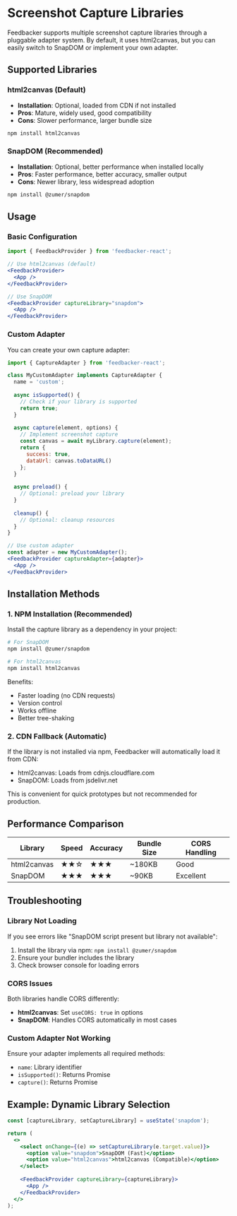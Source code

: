 # Screenshot Capture Libraries

Feedbacker supports multiple screenshot capture libraries through a pluggable adapter system. By default, it uses html2canvas, but you can easily switch to SnapDOM or implement your own adapter.

## Supported Libraries

### html2canvas (Default)
- **Installation**: Optional, loaded from CDN if not installed
- **Pros**: Mature, widely used, good compatibility
- **Cons**: Slower performance, larger bundle size

```bash
npm install html2canvas
```

### SnapDOM (Recommended)
- **Installation**: Optional, better performance when installed locally
- **Pros**: Faster performance, better accuracy, smaller output
- **Cons**: Newer library, less widespread adoption

```bash
npm install @zumer/snapdom
```

## Usage

### Basic Configuration

```jsx
import { FeedbackProvider } from 'feedbacker-react';

// Use html2canvas (default)
<FeedbackProvider>
  <App />
</FeedbackProvider>

// Use SnapDOM
<FeedbackProvider captureLibrary="snapdom">
  <App />
</FeedbackProvider>
```

### Custom Adapter

You can create your own capture adapter:

```jsx
import { CaptureAdapter } from 'feedbacker-react';

class MyCustomAdapter implements CaptureAdapter {
  name = 'custom';
  
  async isSupported() {
    // Check if your library is supported
    return true;
  }
  
  async capture(element, options) {
    // Implement screenshot capture
    const canvas = await myLibrary.capture(element);
    return {
      success: true,
      dataUrl: canvas.toDataURL()
    };
  }
  
  async preload() {
    // Optional: preload your library
  }
  
  cleanup() {
    // Optional: cleanup resources
  }
}

// Use custom adapter
const adapter = new MyCustomAdapter();
<FeedbackProvider captureAdapter={adapter}>
  <App />
</FeedbackProvider>
```

## Installation Methods

### 1. NPM Installation (Recommended)
Install the capture library as a dependency in your project:

```bash
# For SnapDOM
npm install @zumer/snapdom

# For html2canvas
npm install html2canvas
```

Benefits:
- Faster loading (no CDN requests)
- Version control
- Works offline
- Better tree-shaking

### 2. CDN Fallback (Automatic)
If the library is not installed via npm, Feedbacker will automatically load it from CDN:
- html2canvas: Loads from cdnjs.cloudflare.com
- SnapDOM: Loads from jsdelivr.net

This is convenient for quick prototypes but not recommended for production.

## Performance Comparison

| Library | Speed | Accuracy | Bundle Size | CORS Handling |
|---------|-------|----------|-------------|---------------|
| html2canvas | ★★☆ | ★★★ | ~180KB | Good |
| SnapDOM | ★★★ | ★★★ | ~90KB | Excellent |

## Troubleshooting

### Library Not Loading
If you see errors like "SnapDOM script present but library not available":
1. Install the library via npm: `npm install @zumer/snapdom`
2. Ensure your bundler includes the library
3. Check browser console for loading errors

### CORS Issues
Both libraries handle CORS differently:
- **html2canvas**: Set `useCORS: true` in options
- **SnapDOM**: Handles CORS automatically in most cases

### Custom Adapter Not Working
Ensure your adapter implements all required methods:
- `name`: Library identifier
- `isSupported()`: Returns Promise<boolean>
- `capture()`: Returns Promise<CaptureResult>

## Example: Dynamic Library Selection

```jsx
const [captureLibrary, setCaptureLibrary] = useState('snapdom');

return (
  <>
    <select onChange={(e) => setCaptureLibrary(e.target.value)}>
      <option value="snapdom">SnapDOM (Fast)</option>
      <option value="html2canvas">html2canvas (Compatible)</option>
    </select>
    
    <FeedbackProvider captureLibrary={captureLibrary}>
      <App />
    </FeedbackProvider>
  </>
);
```